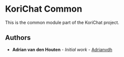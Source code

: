 # KoriChat Common
This is the common module part of the KoriChat project.

## Authors

* **Adrian van den Houten** - *Initial work* - [Adrianvdh](https://github.com/Adrianvdh)
